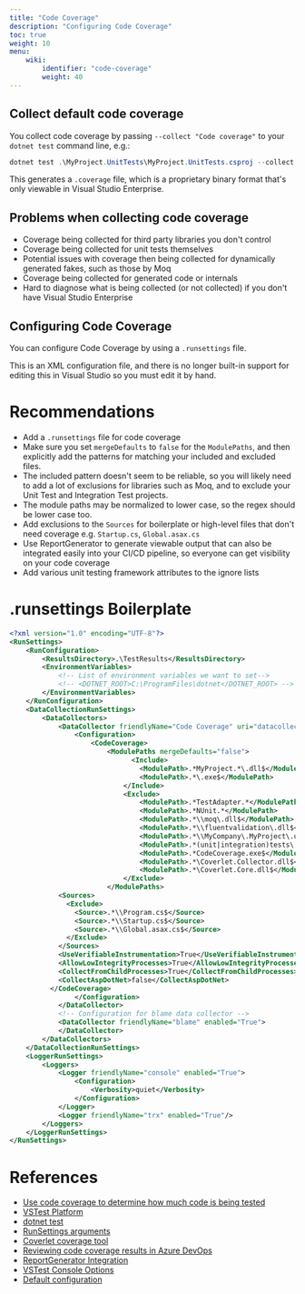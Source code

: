 ```yaml
---
title: "Code Coverage"
description: "Configuring Code Coverage"
toc: true
weight: 10
menu:
    wiki:
        identifier: "code-coverage"
        weight: 40
---
```


## Collect default code coverage

You collect code coverage by passing `--collect "Code coverage"` to your `dotnet test` command line, e.g.:

```powershell
dotnet test .\MyProject.UnitTests\MyProject.UnitTests.csproj --collect "Code coverage"
```

This generates a `.coverage` file, which is a proprietary binary format that's only viewable in Visual Studio Enterprise.

## Problems when collecting code coverage

* Coverage being collected for third party libraries you don't control
* Coverage being collected for unit tests themselves
* Potential issues with coverage then being collected for dynamically generated fakes, such as those by Moq
* Coverage being collected for generated code or internals
* Hard to diagnose what is being collected (or not collected) if you don't have Visual Studio Enterprise

## Configuring Code Coverage

You can configure Code Coverage by using a `.runsettings` file.

This is an XML configuration file, and there is no longer built-in support for editing this in Visual Studio so you must edit it by hand.

# Recommendations

* Add a `.runsettings` file for code coverage
* Make sure you set `mergeDefaults` to `false` for the `ModulePaths`, and then explicitly add the patterns for matching your included and excluded files.
* The included pattern doesn't seem to be reliable, so you will likely need to add a lot of exclusions for libraries such as Moq, and to exclude your Unit Test and Integration Test projects.
* The module paths may be normalized to lower case, so the regex should be lower case too.
* Add exclusions to the `Sources` for boilerplate or high-level files that don't need coverage e.g. `Startup.cs`, `Global.asax.cs`
* Use ReportGenerator to generate viewable output that can also be integrated easily into your CI/CD pipeline, so everyone can get visibility on your code coverage
* Add various unit testing framework attributes to the ignore lists

# .runsettings Boilerplate

```xml
<?xml version="1.0" encoding="UTF-8"?>
<RunSettings>
    <RunConfiguration>
        <ResultsDirectory>.\TestResults</ResultsDirectory>
        <EnvironmentVariables>
            <!-- List of environment variables we want to set-->
            <!-- <DOTNET_ROOT>C:\ProgramFiles\dotnet</DOTNET_ROOT> -->
        </EnvironmentVariables>
    </RunConfiguration>
    <DataCollectionRunSettings>
        <DataCollectors>
            <DataCollector friendlyName="Code Coverage" uri="datacollector://Microsoft/CodeCoverage/2.0">
                <Configuration>
                    <CodeCoverage>
                        <ModulePaths mergeDefaults="false">
                              <Include>
                                <ModulePath>.*MyProject.*\.dll$</ModulePath>
                                <ModulePath>.*\.exe$</ModulePath>
                            </Include>
                            <Exclude>
                                <ModulePath>.*TestAdapter.*</ModulePath>
                                <ModulePath>.*NUnit.*</ModulePath>
                                <ModulePath>.*\\moq\.dll$</ModulePath>
                                <ModulePath>.*\\fluentvalidation\.dll$</ModulePath>
                                <ModulePath>.*\\MyCompany\.MyProject\.unittests\.dll</ModulePath>
                                <ModulePath>.*(unit|integration)tests\.dll</ModulePath>
                                <ModulePath>.*CodeCoverage.exe$</ModulePath>
                                <ModulePath>.*\Coverlet.Collector.dll$</ModulePath>
                                <ModulePath>.*\Coverlet.Core.dll$</ModulePath>
                            </Exclude>
                        </ModulePaths>
            <Sources>
              <Exclude>
                <Source>.*\\Program.cs$</Source>
                <Source>.*\\Startup.cs$</Source>
                <Source>.*\\Global.asax.cs$</Source>
              </Exclude>
            </Sources>
            <UseVerifiableInstrumentation>True</UseVerifiableInstrumentation>
            <AllowLowIntegrityProcesses>True</AllowLowIntegrityProcesses>
            <CollectFromChildProcesses>True</CollectFromChildProcesses>
            <CollectAspDotNet>false</CollectAspDotNet>
          </CodeCoverage>
                </Configuration>
            </DataCollector>
            <!-- Configuration for blame data collector -->
            <DataCollector friendlyName="blame" enabled="True">
            </DataCollector>
        </DataCollectors>
    </DataCollectionRunSettings>
    <LoggerRunSettings>
        <Loggers>
            <Logger friendlyName="console" enabled="True">
                <Configuration>
                    <Verbosity>quiet</Verbosity>
                </Configuration>
            </Logger>
            <Logger friendlyName="trx" enabled="True"/>
        </Loggers>
    </LoggerRunSettings>
</RunSettings>
```

# References

* [Use code coverage to determine how much code is being tested](https://docs.microsoft.com/visualstudio/test/using-code-coverage-to-determine-how-much-code-is-being-tested)
* [VSTest Platform](https://github.com/microsoft/vstest/)
* [dotnet test](https://docs.microsoft.com/dotnet/core/tools/dotnet-test)
* [RunSettings arguments](https://github.com/Microsoft/vstest-docs/blob/master/docs/RunSettingsArguments.md)
* [Coverlet coverage tool](https://github.com/coverlet-coverage/coverlet/blob/master/Documentation/GlobalTool.md)
* [Reviewing code coverage results in Azure DevOps](https://docs.microsoft.com/azure/devops/pipelines/test/review-code-coverage-results?view=azure-devops)
* [ReportGenerator Integration](https://github.com/danielpalme/ReportGenerator/wiki/Integration)
* [VSTest Console Options](https://docs.microsoft.com/visualstudio/test/vstest-console-options)
* [Default configuration](https://github.com/microsoft/vstest/blob/master/test/Microsoft.TestPlatform.Utilities.UnitTests/DefaultCodeCoverageConfig.xml)
